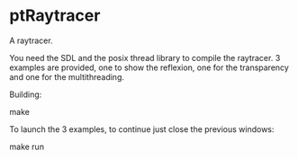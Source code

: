 ptRaytracer
===========

A raytracer.

You need the SDL and the posix thread library to compile the raytracer.
3 examples are provided, one to show the reflexion, one for the transparency and one for the multithreading.

Building:

make

To launch the 3 examples, to continue just close the previous windows:

make run
